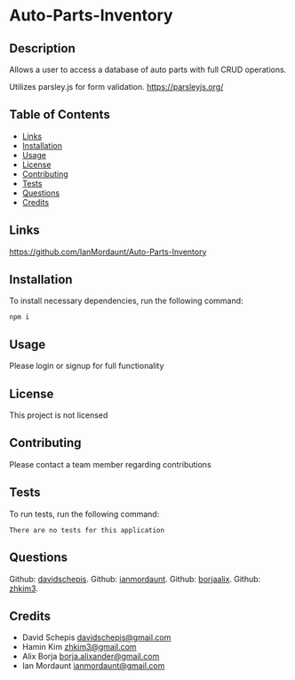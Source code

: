 # Auto-Parts-Inventory

## Description
Allows a user to access a database of auto parts with full CRUD operations.

Utilizes parsley.js for form validation. https://parsleyjs.org/

## Table of Contents

- [Links](#links)
- [Installation](#installation)
- [Usage](#usage)
- [License](#license)
- [Contributing](#contributing)
- [Tests](#tests)
- [Questions](#questions)
- [Credits](#credits)

 ## Links
https://github.com/IanMordaunt/Auto-Parts-Inventory

 ## Installation
To install necessary dependencies, run the following command:

```
npm i
```

 ## Usage
Please login or signup for full functionality

 ## License
This project is not licensed

 ## Contributing
Please contact a team member regarding contributions

 ## Tests
To run tests, run the following command:

```
There are no tests for this application
```

 ## Questions
Github: [davidschepis](https://github.com/davidschepis).
Github: [ianmordaunt](https://github.com/IanMordaunt).
Github: [borjaalix](https://github.com/borjaalix).
Github: [zhkim3](https://github.com/zhkim3).

 ## Credits
*  David Schepis [davidschepis@gmail.com](mailto:davidschepis@gmail.com)
*  Hamin Kim [zhkim3@gmail.com](mailto:zhkim3@gmail.com)
*  Alix Borja [borja.alixander@gmail.com](mailto:borja.alixander@gmail.com)
*  Ian Mordaunt [ianmordaunt@gmail.com](mailto:ianmordaunt@gmail.com)
